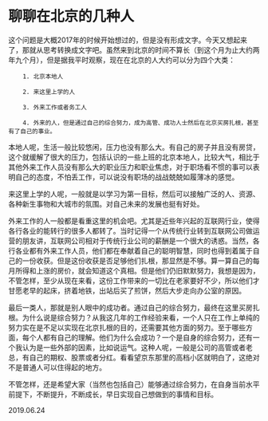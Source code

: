 # 聊聊在北京的几种人

这个问题是大概2017年的时候开始想过的，但是没有形成文字。今天又想起来了，那就从思考转换成文字吧。虽然来到北京的时间不算长（到这个月为止大约两年九个月），但是据我平时观察，现在在北京的人大约可以分为四个大类：

        1. 北京本地人

        2. 来这里上学的人

        3. 外来工作或者务工人

        4. 外来的人，但是通过自己的综合努力，成为高管、成功人士然后在北京买房扎根，甚至有了自己的事业。

本地人呢，生活一般比较悠闲，压力也没有那么大。有自己的房子并且没有房贷，这个就缓解了很大的压力，包括认识的一些上班的北京本地人，比较大气，相比于其他外来工作人员没有那么大的职业压力和职业焦虑，对于职场看不惯的事可以表明自己的态度，不怕丢工作，可以说没有职场的战战兢兢如履薄冰的感觉。

来这里上学的人呢，一般就是以学习为第一目标，然后可以接触广泛的人、资源、各种新生事物和大城市的氛围。对自己未来的发展也挺有好处。

外来工作的人一般都是看重这里的机会吧。尤其是近些年兴起的互联网行业，使得各行各业的能转行的很多人都转了。当时记得一个从传统行业转到互联网公司做运营的朋友讲，互联网公司相对于传统行业公司的薪酬是一个很大的诱惑。当然，各行各业都有外来工作人员，他们都在奉献着自己的聪明智慧，同时也得到着属于自己的一份收获。但是这份收获是否足够他们扎根，那显然是不够。算一算自己的每月所得和上涨的房价，就会知道这个真相。但是他们仍旧默默努力，我想是因为，不管怎样，至少从现在来看，这份工作带来的一切比在老家要好不少，所以他们才甘愿老早的起床，挤着地铁，出站后买了煎饼，然后大步走向办公室的原因。

最后一类人，那就是别人眼中的成功者。通过自己的综合努力，最终在这里买房扎根。为什么说是综合努力？从我这几年的工作经验来看，一个人只在工作上单纯的努力实在是不足以实现在北京扎根的目的，还需要其他方面的努力。至于哪些方面，每个人都有自己的理解。他们为什么会成功？一个是自身的综合努力，还有一个我认为是一些外部的因素，比如说运气。这种人呢，一般是公司的高管或者老总，有自己的期权、股票或者分红。看看望京东那里的高档小区就明白了，这绝对不是普通人可以住得起的地方。

不管怎样，还是希望大家（当然也包括自己）能够通过综合努力，在自身当前水平前提下，不断提升，不断成长，早日实现自己想做到的事情和目标。


2019.06.24

